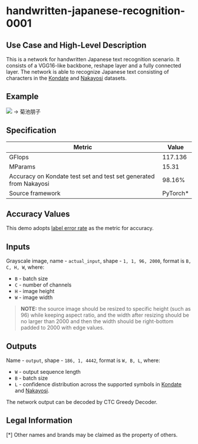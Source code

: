 # handwritten-japanese-recognition-0001

## Use Case and High-Level Description

This is a network for handwritten Japanese text recognition scenario. It consists of a VGG16-like backbone,
reshape layer and a fully connected layer.
The network is able to recognize Japanese text consisting of characters in the [Kondate](http://web.tuat.ac.jp/~nakagawa/database/en/kondate_about.html) and [Nakayosi](http://web.tuat.ac.jp/~nakagawa/database/en/about_nakayosi.html) datasets.

## Example

![](./test.png) -> 菊池朋子

## Specification

| Metric                                                            | Value              |
|-------------------------------------------------------------------|--------------------|
| GFlops                                                            | 117.136            |
| MParams                                                           | 15.31              |
| Accuracy on Kondate test set and test set generated from Nakayosi | 98.16%             |
| Source framework                                                  | PyTorch\*          |

## Accuracy Values

This demo adopts [label error rate](https://dl.acm.org/doi/abs/10.1145/1143844.1143891) as the metric for accuracy.

## Inputs

Grayscale image, name - `actual_input`, shape - `1, 1, 96, 2000`, format is `B, C, H, W`, where:

- `B` - batch size
- `C` - number of channels
- `H` - image height
- `W` - image width

> **NOTE:**  the source image should be resized to specific height (such as 96) while keeping aspect ratio, and the width after resizing should be no larger than 2000 and then the width should be right-bottom padded to 2000 with edge values.

## Outputs

Name - `output`, shape - `186, 1, 4442`, format is `W, B, L`, where:

- `W` - output sequence length
- `B` - batch size
- `L` - confidence distribution across the supported symbols in [Kondate](http://web.tuat.ac.jp/~nakagawa/database/en/kondate_about.html) and [Nakayosi](http://web.tuat.ac.jp/~nakagawa/database/en/about_nakayosi.html).

The network output can be decoded by CTC Greedy Decoder.

## Legal Information
[*] Other names and brands may be claimed as the property of others.
